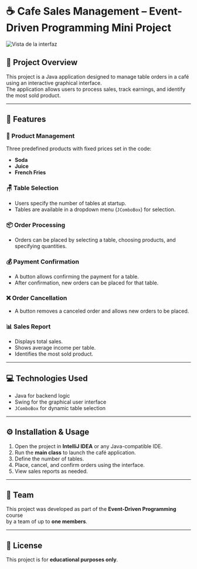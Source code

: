# ☕ Cafe Sales Management – Event-Driven Programming Mini Project

![Vista de la interfaz](img/cafeteria.png)

## 📝 Project Overview

This project is a Java application designed to manage table orders in a café using an interactive graphical interface.  
The application allows users to process sales, track earnings, and identify the most sold product.

---

## 🚀 Features

### 🛒 Product Management  
Three predefined products with fixed prices set in the code:  
- **Soda**  
- **Juice**  
- **French Fries**

### 🪑 Table Selection  
- Users specify the number of tables at startup.  
- Tables are available in a dropdown menu (`JComboBox`) for selection.

### 📦 Order Processing  
- Orders can be placed by selecting a table, choosing products, and specifying quantities.

### 💰 Payment Confirmation  
- A button allows confirming the payment for a table.  
- After confirmation, new orders can be placed for that table.

### ❌ Order Cancellation  
- A button removes a canceled order and allows new orders to be placed.

### 📊 Sales Report  
- Displays total sales.  
- Shows average income per table.  
- Identifies the most sold product.

---

## 💻 Technologies Used

- Java for backend logic  
- Swing for the graphical user interface  
- `JComboBox` for dynamic table selection

---

## ⚙️ Installation & Usage

1. Open the project in **IntelliJ IDEA** or any Java-compatible IDE.  
2. Run the **main class** to launch the café application.  
3. Define the number of tables.  
4. Place, cancel, and confirm orders using the interface.  
5. View sales reports as needed.

---

## 👥 Team

This project was developed as part of the **Event-Driven Programming** course  
by a team of up to **one members**.

---

## 📄 License

This project is for **educational purposes only**.

